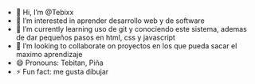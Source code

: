 - 👋 Hi, I’m @Tebixx
- 👀 I’m interested in aprender desarrollo web y de software 
- 🌱 I’m currently learning uso de git y conociendo este sistema, ademas de dar pequeños pasos en html, css y javascript 
- 💞️ I’m looking to collaborate on proyectos en los que pueda sacar el maximo aprendizaje 
- 😄 Pronouns: Tebitan, Piña 
- ⚡ Fun fact: me gusta dibujar 

<!---
Tebixx/Tebixx is a ✨ special ✨ repository because its `README.md` (this file) appears on your GitHub profile.
You can click the Preview link to take a look at your changes.
--->
